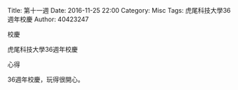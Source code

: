 Title: 第十一週
Date: 2016-11-25 22:00
Category: Misc
Tags: 虎尾科技大學36週年校慶
Author: 40423247

校慶

<!-- PELICAN_END_SUMMARY -->


<p>虎尾科技大學36週年校慶<p>


<p>心得<p>

36週年校慶，玩得很開心。



